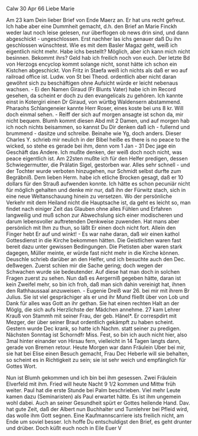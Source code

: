  Calw 30 Apr 66
Liebe Marie

Am 23 kam Dein lieber Brief von Ende Maerz an. Er hat uns recht gefreut. Ich habe aber eine Dummheit gemacht, d.h. den Brief an Marie Finckh weder laut noch leise gelesen, nur überflogen ob news drin sind, und dann abgeschickt - ungeschlossen. Erst nachher las ichs genauer daß Du ihn geschlossen wünschtest. Wie es mit dem Basler Magaz geht, weiß ich eigentlich nicht mehr. Habe ichs bestellt? Möglich, aber ich kann mich nicht besinnen. Bekommt ihrs? Geld hab ich freilich noch von euch. Der letzte Bd von Herzogs encyclop kommt solange nicht, sonst hätte ich schon ein Kistchen abgeschickt. Von Fritz in Staefa weiß ich nichts als daß er wo auf railroad office ist. Ludw. von St bei Theod. ordentlich aber nicht daran gewöhnt sich zu beschäftigen ohne Aufsicht würde er leicht nebenaus wachsen. - Ei den Namen Giraud (Fr Blunts Vater) habe ich im Record gesehen, da scheint er doch zu den evangelicals zu gehören. Ich kannte einst in Kotergiri einen Dr Giraud, von würtbg Waldensern abstammend. Pharaohs Schlangeneier kannte Herr Roser, eines koste bei uns 8 kr. Will doch einmal sehen. - Reiff der sich auf morgen ansagte ist schon da, mir nicht bequem. Blumh kommt diesen Abd mit 2 Damen, und auf morgen hab ich noch nichts beisammen, so kannst Du Dir denken daß ich - fullernd und brummend - dasitze und schreibe. Beinahe wie Yg, doch anders. Dieser Charles Y. schrieb mir neulich in der Bibel heiße es there is no peace to the wicked, so stehe es gerade bei ihm, denn vom 1 Jan - 31 Dec jage ein Geschäft das Andere. Ich mußte denken, der weiß doch noch nicht, was peace eigentlich ist. Am 22sten mußte ich für den Helfer predigen, dessen Schwiegermutter, die Prälatin Sigel, gestorben war. Alles sehr schnell - und der Tochter wurde verboten hinzugehen, nur Schmidt selbst durfte zum Begräbniß. Dem lieben Herm. habe ich etliche Brocken gesagt, daß er 10 dollars für den Strauß aufwenden konnte. Ich hätte es schon pecuniär nicht für möglich gehalten und denke mir nur, daß ihn der Fürwitz stach, sich in eine neue Weltanschauung hinein zu versetzen. Wo der persönliche Verkehr mit dem Heiland nicht die Hauptsache ist, da geht es leicht so, man findet nach einiger Zeit das Glauben ohne alles Fühlen und Erfahren langweilig und muß schon zur Abwechslung sich einer modischeren und darum lebensvoller auftretenden Denkweise zuwenden. Hat mans aber persönlich mit Ihm zu thun, so läßt Er einen doch nicht fort. Allein den Finger hebt Er auf und winkt! - Es war nahe daran, daß wir einen kathol Gottesdienst in die Kirche bekommen hätten. Die Geistlichen waren fast bereit dazu unter gewissen Bedingungen. Die Pietisten aber waren stark dagegen, Müller meinte, er würde fast nicht mehr in die Kirche können. Deuschle schrieb darüber an den Helfer, und ich besuchte auch den Dec. deßwegen. Zuerst schien mir die Sache gering; doch wegen der Schwachen wurde sie bedeutender. Auf diese hat man doch in solchen Fragen zuerst zu sehen. Nun daß es Aergerniß gegeben hätte, daran ist kein Zweifel mehr, so bin ich froh, daß man sich dahin vereinigt hat, ihnen den Rathhaussaal anzuweisen. - Eugenie Dreiß war 26. bei mir mit ihrem Br Julius. Sie ist viel gesprächiger als er und ihr Mund fließt über von Lob und Dank für alles was Gott an ihr gethan. Sie hat einen rechten Halt an der Möglg, die sich aufs Herzlichste der Mädchen annehme. 27 kam Lehrer Krauß von Stammh mit seiner Frau, der geb. Hänel*. Er correspdirt mit Mezger, der über seiner Braut ordentlich gekämpft zu haben scheint. Gestern wurde Dec krank, so hatte ich Nachm. statt seiner zu predigen. Nächsten Sonntag ist Schorndfr Miss. Fest, so bin ich auch nicht hier, also 3mal hinter einander von Hirsau fern, vielleicht in 14 Tagen langts dann, gerade von Bremen retour. Heute Morgen war dann Fräulein Uber bei mir, sie hat bei Elise einen Besuch gemacht, Frau Dec Heberle will sie behalten, so scheint es in Richtigkeit zu sein; sie ist sehr weich und empfänglich für Gottes Wort.

Nun ist Blumh gekommen und ich bin bei ihm gesessen. Zwei Fräulein Elverfeld mit ihm. Fried will heute Nacht 9 1/2 kommen und Mittw früh weiter. Paul hat die erste Stunde bei Palm beschrieben. Viel mehr Leute kamen dazu (Seminaristen) als Paul erwartet hätte. Es ist ihm ungemein wohl dabei. Auch an seiner Gesundheit spürt er Gottes heilende Hand. Dav. hat gute Zeit, daß der Albert nun Buchhalter und Turnlehrer bei Pfleid wird, das wolle ihm Gott segnen. Eine Kaufmannscarriere ists freilich nicht, am Ende um soviel besser. Ich hoffe Du entschuldigst den Brief, es geht drunter und drüber. Doch küßt euch noch in Eile
 Euer V
